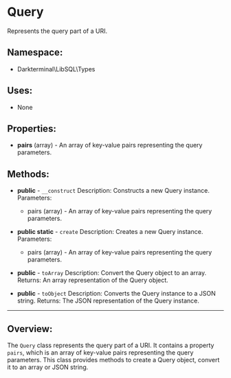 # Query

Represents the query part of a URI.

## Namespace:
- Darkterminal\LibSQL\Types

## Uses:
- None

## Properties:
- **pairs** (array) - An array of key-value pairs representing the query parameters.

## Methods:
- **public** - `__construct`
Description: Constructs a new Query instance.
Parameters:
  - pairs (array) - An array of key-value pairs representing the query parameters.

- **public static** - `create`
Description: Creates a new Query instance.
Parameters:
  - pairs (array) - An array of key-value pairs representing the query parameters.

- **public** - `toArray`
Description: Convert the Query object to an array.
Returns: An array representation of the Query object.

- **public** - `toObject`
Description: Converts the Query instance to a JSON string.
Returns: The JSON representation of the Query instance.

---

## Overview:
The `Query` class represents the query part of a URI. It contains a property `pairs`, which is an array of key-value pairs representing the query parameters. This class provides methods to create a Query object, convert it to an array or JSON string.
